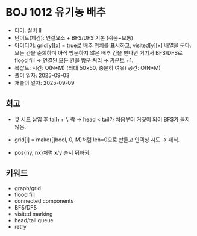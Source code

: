 # BOJ 1012 유기농 배추

- 티어: 실버 II
- 난이도(체감): 연결요소 + BFS/DFS 기본 (쉬움~보통)
- 아이디어: grid[y][x] = true로 배추 위치를 표시하고, visited[y][x] 배열을 둔다. 모든 칸을 순회하며 아직 방문하지 않은 배추 칸을 만나면 거기서 BFS/DFS로 flood fill → 연결된 모든 칸을 방문 처리 → 카운트 +1.
- 복잡도: 시간: O(N\*M) (최대 50×50, 충분히 여유) 공간: O(N\*M)
- 풀이 일자: 2025-09-03
- 재풀이 일자: 2025-09-09

## 회고

- 큐 시드 삽입 후 tail++ 누락 → head < tail가 처음부터 거짓이 되어 BFS가 돌지 않음.

- grid[i] = make([]bool, 0, M)처럼 len=0으로 만들고 인덱싱 시도 → 패닉.

- pos{ny, nx}처럼 x/y 순서 뒤바뀜.

## 키워드

- graph/grid
- flood fill
- connected components
- BFS/DFS
- visited marking
- head/tail queue
- retry
